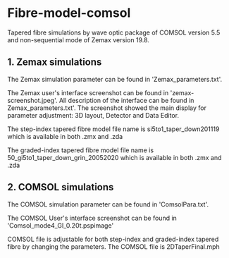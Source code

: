 # Fibre-model-comsol
Tapered fibre simulations by wave optic package of COMSOL version 5.5 and non-sequential mode of Zemax version 19.8.

   ## 1. Zemax simulations
   
  The Zemax simulation parameter can be found in 'Zemax_parameters.txt'. 
  
  The Zemax user's interface screenshot can be found in 'zemax-screenshot.jpeg'. All description of the interface can be found in Zemax_parameters.txt'. The screenshot showed the main display for parameter adjustment: 3D layout, Detector and Data Editor.
  
  The step-index tapered fibre model file name is si5to1_taper_down201119 which is available in both .zmx and .zda
  
  The graded-index tapered fibre model file name is 50_gi5to1_taper_down_grin_20052020 which is available in both .zmx and .zda
   
  ## 2. COMSOL simulations
  
The COMSOL simulation parameter can be found in 'ComsolPara.txt'. 

The COMSOL User's interface screenshot can be found in 'Comsol_mode4_GI_0.20t.pspimage'

  COMSOL file is adjustable for both step-index and graded-index tapered fibre by changing the parameters. The COMSOL file is 2DTaperFinal.mph

